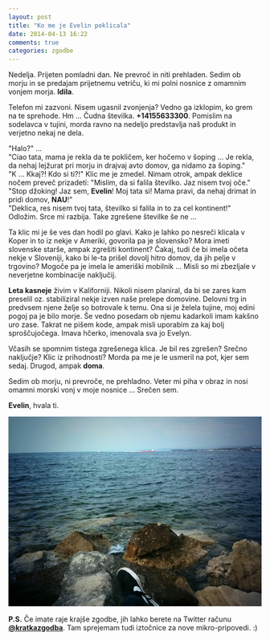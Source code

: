 ```yaml
---
layout: post
title: "Ko me je Evelin poklicala"
date: 2014-04-13 16:22
comments: true
categories: zgodbe
---
```

Nedelja. Prijeten pomladni dan. Ne prevroč in niti prehladen. Sedim ob morju in se predajam prijetnemu vetriču, ki mi polni nosnice z omamnim vonjem morja. **Idila**. 

Telefon mi zazvoni. Nisem ugasnil zvonjenja? Vedno ga izklopim, ko grem na te sprehode. Hm ... Čudna številka. **+14155633300**. Pomislim na sodelavca v tujini, morda ravno na nedeljo predstavlja naš produkt in verjetno nekaj ne dela. 

"Halo?" …   
"Ciao tata, mama je rekla da te pokličem, ker hočemo v šoping … Je rekla, da nehaj lejžurat pri morju in drajvaj avto domov, ga nidamo za šoping."   
"K ... Kkaj?! Kdo si ti?!" 
Klic me je zmedel. Nimam otrok, ampak deklice nočem preveč prizadeti: "Mislim, da si falila številko. Jaz nisem tvoj oče."  
"Stop džoking! Jaz sem, **Evelin**! Moj tata si! Mama pravi, da nehaj drimat in pridi domov, **NAU**!"  
"Deklica, res nisem tvoj tata, številko si falila in to za cel kontinent!"  
Odložim. Srce mi razbija. Take zgrešene številke še ne ... 

Ta klic mi je še ves dan hodil po glavi. Kako je lahko po nesreči klicala v Koper in to iz nekje v Ameriki, govorila pa je slovensko? Mora imeti slovenske starše, ampak zgrešiti kontinent? Čakaj, tudi če bi imela očeta nekje v Sloveniji, kako bi le-ta prišel dovolj hitro domov, da jih pelje v trgovino? Mogoče pa je imela le ameriški mobilnik … Misli so mi zbezljale v neverjetne kombinacije naključij.

**Leta kasneje** živim v Kaliforniji. Nikoli nisem planiral, da bi se zares kam preselil oz. stabiliziral nekje izven naše prelepe domovine. Delovni trg in predvsem njene želje so botrovale k temu. Ona si je želela tujine, moj edini pogoj pa je bilo morje. Še vedno posedam ob njemu kadarkoli imam kakšno uro zase. Takrat ne pišem kode, ampak misli uporabim za kaj bolj sproščujočega. Imava hčerko, imenovala sva jo Evelyn. 

Včasih se spomnim tistega zgrešenega klica. Je bil res zgrešen? Srečno naključje? Klic iz prihodnosti? Morda pa me je le usmeril na pot, kjer sem sedaj. Drugod, ampak **doma**. 

Sedim ob morju, ni prevroče, ne prehladno. Veter mi piha v obraz in nosi omamni morski vonj v moje nosnice … Srečen sem. 

**Evelin**, hvala ti.

![image](/images/2014/obmorju.jpg)


**P.S.** Če imate raje krajše zgodbe, jih lahko berete na Twitter računu **[@kratkazgodba](http://j.mp/1qeGiOc)**. Tam sprejemam tudi iztočnice za nove mikro-pripovedi. :)